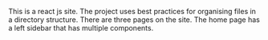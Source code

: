 This is a react js site. The project uses best practices for organising files in a directory structure. There are three pages on the site. The home page has a left sidebar that has multiple components. 